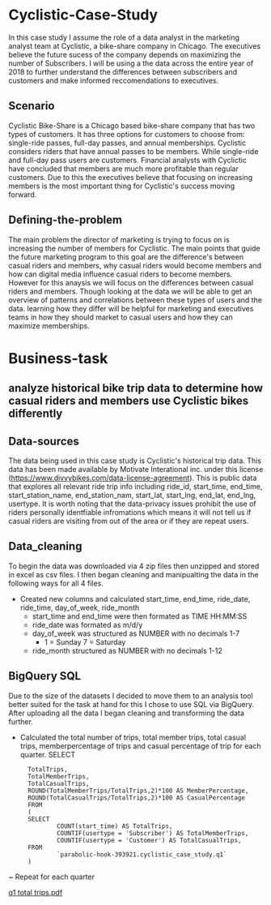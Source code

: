 # Cyclistic-Case-Study
In this case study I assume the role of a data analyst in the marketing analyst team at Cyclistic, a bike-share company in Chicago. The executives believe the future sucess of the company depends on maximizing the number of Subscribers. I will be using a the data across the entire year of 2018 to further understand the differences between subscribers and customers and make informed reccomendations to executives. 
## Scenario 
Cyclistic Bike-Share is a Chicago based bike-share company that has two types of customers. It has three options for customers to choose from: single-ride passes, full-day passes, and annual memberships. Cyclistic considers riders that have annual passes to be members. While single-ride and full-day pass users are customers. Financial analysts with Cyclictic have concluded that members are much more profitable than regular customers. Due to this the executives believe that focusing on increasing members is the most important thing for Cyclistic's success moving forward.
## Defining-the-problem
The main problem the director of marketing is trying to focus on is increasing the number of members for Cyclistic. The main points that guide the future marketing program to this goal are the difference's between casual riders and members, why casual riders would become members and how can digital media influence casual riders to become members. However for this anaysis we will focus on the differences between casual riders and members. Though looking at the data we will be able to get an overview of patterns and correlations between these types of users and the data. learning how they differ will be helpful for marketing and executives teams in how they should market to casual users and how they can maximize memberships. 

# Business-task
## analyze historical bike trip data to determine how casual riders and members use Cyclistic bikes differently
## Data-sources  
The data being used in this case study is Cyclistic's historical trip data. This data has been made available by Motivate Interational inc. under this license (https://www.divvybikes.com/data-license-agreement). This is public data that explores all relevant ride trip info including ride_id, start_time, end_time, start_station_name, end_station_nam, start_lat, start_lng, end_lat, end_lng, usertype. It is worth noting that the data-privacy issues prohibit the use of riders personally identfiable infromations which means it will not tell us if casual riders are visiting from out of the area or if they are repeat users. 
## Data_cleaning
To begin the data was downloaded via 4 zip files then unzipped and stored in excel as csv files. I then began cleaning and manipualting the data in the following ways for all 4 files. 
* Created new columns and calculated start_time, end_time, ride_date, ride_time, day_of_week, ride_month
  * start_time and end_time were then formated as TIME HH:MM:SS
  * ride_date was formated as m/d/y
  * day_of_week was structured as NUMBER with no decimals 1-7
    * 1 = Sunday 7 = Saturday
  * ride_month structured as NUMBER with no decimals 1-12
## BigQuery SQL
Due to the size of the datasets I decided to move them to an analysis tool better suited for the task at hand for this I chose to use SQL via BigQuery.
After uploading all the data I began cleaning and transforming the data further.
* Calculated the total number of trips, total member trips, total casual trips, memberpercentage of trips and casual percentage of trip for each quarter.
SELECT

        TotalTrips,
        TotalMemberTrips,
        TotalCasualTrips,
        ROUND(TotalMemberTrips/TotalTrips,2)*100 AS MemberPercentage,
        ROUND(TotalCasualTrips/TotalTrips,2)*100 AS CasualPercentage
        FROM 
        (
        SELECT
                COUNT(start_time) AS TotalTrips,
                COUNTIF(usertype = 'Subscriber') AS TotalMemberTrips,
                COUNTIF(usertype = 'Customer') AS TotalCasualTrips,
        FROM
                `parabolic-hook-393921.cyclistic_case_study.q1`
        )

~ Repeat for each quarter 

[q1 total trips.pdf](https://github.com/TomReady11/Cyclistic-Case-Study/files/12293743/q1.total.trips.pdf)
